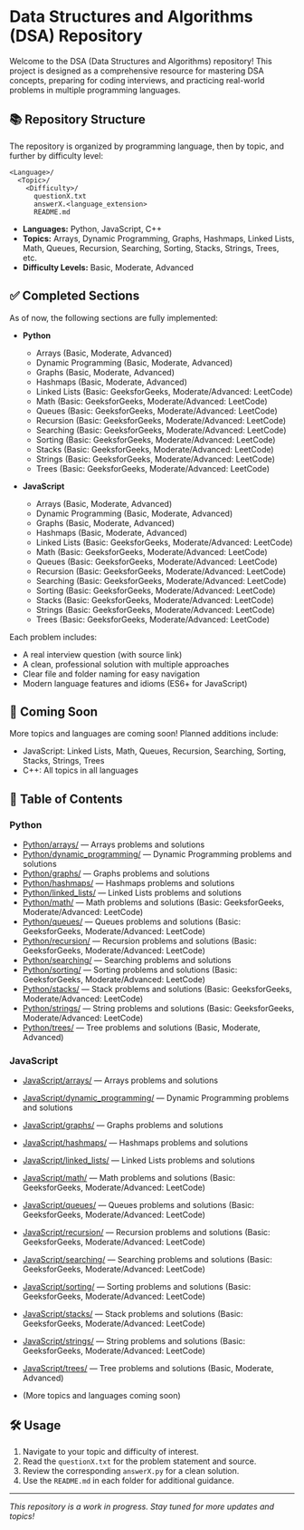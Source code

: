 # Data Structures and Algorithms (DSA) Repository

Welcome to the DSA (Data Structures and Algorithms) repository! This project is designed as a comprehensive resource for mastering DSA concepts, preparing for coding interviews, and practicing real-world problems in multiple programming languages.

## 📚 Repository Structure

The repository is organized by programming language, then by topic, and further by difficulty level:

```
<Language>/
  <Topic>/
    <Difficulty>/
      questionX.txt
      answerX.<language_extension>
      README.md
```

- **Languages:** Python, JavaScript, C++ 
- **Topics:** Arrays, Dynamic Programming, Graphs, Hashmaps, Linked Lists, Math, Queues, Recursion, Searching, Sorting, Stacks, Strings, Trees, etc.
- **Difficulty Levels:** Basic, Moderate, Advanced

## ✅ Completed Sections

As of now, the following sections are fully implemented:

- **Python**
  - Arrays (Basic, Moderate, Advanced)
  - Dynamic Programming (Basic, Moderate, Advanced)
  - Graphs (Basic, Moderate, Advanced)
  - Hashmaps (Basic, Moderate, Advanced)
  - Linked Lists (Basic: GeeksforGeeks, Moderate/Advanced: LeetCode)
  - Math (Basic: GeeksforGeeks, Moderate/Advanced: LeetCode)
  - Queues (Basic: GeeksforGeeks, Moderate/Advanced: LeetCode)
  - Recursion (Basic: GeeksforGeeks, Moderate/Advanced: LeetCode)
  - Searching (Basic: GeeksforGeeks, Moderate/Advanced: LeetCode)
  - Sorting (Basic: GeeksforGeeks, Moderate/Advanced: LeetCode)
  - Stacks (Basic: GeeksforGeeks, Moderate/Advanced: LeetCode)
  - Strings (Basic: GeeksforGeeks, Moderate/Advanced: LeetCode)
  - Trees (Basic: GeeksforGeeks, Moderate/Advanced: LeetCode)

- **JavaScript**
  - Arrays (Basic, Moderate, Advanced)
  - Dynamic Programming (Basic, Moderate, Advanced)
  - Graphs (Basic, Moderate, Advanced)
  - Hashmaps (Basic, Moderate, Advanced)
  - Linked Lists (Basic: GeeksforGeeks, Moderate/Advanced: LeetCode)
  - Math (Basic: GeeksforGeeks, Moderate/Advanced: LeetCode)
  - Queues (Basic: GeeksforGeeks, Moderate/Advanced: LeetCode)
  - Recursion (Basic: GeeksforGeeks, Moderate/Advanced: LeetCode)
  - Searching (Basic: GeeksforGeeks, Moderate/Advanced: LeetCode)
  - Sorting (Basic: GeeksforGeeks, Moderate/Advanced: LeetCode)
  - Stacks (Basic: GeeksforGeeks, Moderate/Advanced: LeetCode)
  - Strings (Basic: GeeksforGeeks, Moderate/Advanced: LeetCode)
  - Trees (Basic: GeeksforGeeks, Moderate/Advanced: LeetCode)

Each problem includes:
- A real interview question (with source link)
- A clean, professional solution with multiple approaches
- Clear file and folder naming for easy navigation
- Modern language features and idioms (ES6+ for JavaScript)

## 🚧 Coming Soon

More topics and languages are coming soon! Planned additions include:

- JavaScript: Linked Lists, Math, Queues, Recursion, Searching, Sorting, Stacks, Strings, Trees
- C++: All topics in all languages

## 📂 Table of Contents

### Python
- [Python/arrays/](Python/arrays/) — Arrays problems and solutions
- [Python/dynamic_programming/](Python/dynamic_programming/) — Dynamic Programming problems and solutions
- [Python/graphs/](Python/graphs/) — Graphs problems and solutions
- [Python/hashmaps/](Python/hashmaps/) — Hashmaps problems and solutions
- [Python/linked_lists/](Python/linked_lists/) — Linked Lists problems and solutions
- [Python/math/](Python/math/) — Math problems and solutions (Basic: GeeksforGeeks, Moderate/Advanced: LeetCode)
- [Python/queues/](Python/queues/) — Queues problems and solutions (Basic: GeeksforGeeks, Moderate/Advanced: LeetCode)
- [Python/recursion/](Python/recursion/) — Recursion problems and solutions (Basic: GeeksforGeeks, Moderate/Advanced: LeetCode)
- [Python/searching/](Python/searching/) — Searching problems and solutions
- [Python/sorting/](Python/sorting/) — Sorting problems and solutions (Basic: GeeksforGeeks, Moderate/Advanced: LeetCode)
- [Python/stacks/](Python/stacks/) — Stack problems and solutions (Basic: GeeksforGeeks, Moderate/Advanced: LeetCode)
- [Python/strings/](Python/strings/) — String problems and solutions (Basic: GeeksforGeeks, Moderate/Advanced: LeetCode)
- [Python/trees/](Python/trees/) — Tree problems and solutions (Basic, Moderate, Advanced)



### JavaScript
- [JavaScript/arrays/](JavaScript/arrays/) — Arrays problems and solutions
- [JavaScript/dynamic_programming/](JavaScript/dynamic_programming/) — Dynamic Programming problems and solutions
- [JavaScript/graphs/](JavaScript/graphs/) — Graphs problems and solutions
- [JavaScript/hashmaps/](JavaScript/hashmaps/) — Hashmaps problems and solutions
- [JavaScript/linked_lists/](JavaScript/linked_lists/) — Linked Lists problems and solutions
- [JavaScript/math/](JavaScript/math/) — Math problems and solutions (Basic: GeeksforGeeks, Moderate/Advanced: LeetCode)
- [JavaScript/queues/](JavaScript/queues/) — Queues problems and solutions (Basic: GeeksforGeeks, Moderate/Advanced: LeetCode)
- [JavaScript/recursion/](JavaScript/recursion/) — Recursion problems and solutions (Basic: GeeksforGeeks, Moderate/Advanced: LeetCode)
- [JavaScript/searching/](JavaScript/searching/) — Searching problems and solutions (Basic: GeeksforGeeks, Moderate/Advanced: LeetCode)
- [JavaScript/sorting/](JavaScript/sorting/) — Sorting problems and solutions (Basic: GeeksforGeeks, Moderate/Advanced: LeetCode)
- [JavaScript/stacks/](JavaScript/stacks/) — Stack problems and solutions (Basic: GeeksforGeeks, Moderate/Advanced: LeetCode)
- [JavaScript/strings/](JavaScript/strings/) — String problems and solutions (Basic: GeeksforGeeks, Moderate/Advanced: LeetCode)
- [JavaScript/trees/](JavaScript/trees/) — Tree problems and solutions (Basic, Moderate, Advanced)

- (More topics and languages coming soon)

## 🛠️ Usage

1. Navigate to your topic and difficulty of interest.
2. Read the `questionX.txt` for the problem statement and source.
3. Review the corresponding `answerX.py` for a clean solution.
4. Use the `README.md` in each folder for additional guidance.

---

*This repository is a work in progress. Stay tuned for more updates and topics!* 